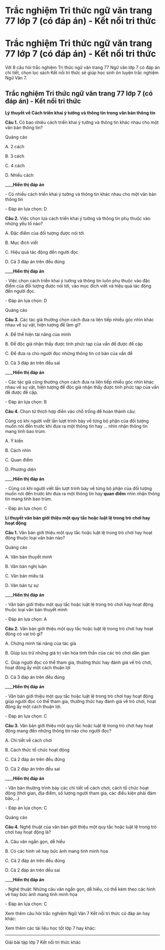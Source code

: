 # Trắc nghiệm Tri thức ngữ văn trang 77 lớp 7 (có đáp án) - Kết nối tri thức

# Trắc nghiệm Tri thức ngữ văn trang 77 lớp 7 (có đáp án) - Kết nối tri thức

Với 8 câu hỏi trắc nghiệm Tri thức ngữ văn trang 77 Ngữ văn lớp 7 có đáp án chi tiết, chọn lọc sách Kết nối tri thức sẽ giúp học sinh ôn luyện trắc nghiệm Ngữ Văn 7.

## Trắc nghiệm Tri thức ngữ văn trang 77 lớp 7 (có đáp án) - Kết nối tri thức

**Lý thuyết về Cách triển khai ý tưởng và thông tin trong văn bản thông tin**

**Câu 1.** Có bao nhiêu cách triển khai ý tưởng và thông tin khác nhau cho một văn bản thông tin?

Quảng cáo

A. 2 cách

B. 3 cách

C. 4 cách

D. Nhiều cách

____**Hiển thị đáp án**

\- Có nhiều cách triển khai ý tưởng và thông tin khác nhau cho một văn bản thông tin

\- Đáp án lựa chọn: D

**Câu 2.** Việc chọn lựa cách triển khai ý tưởng và thông tin phụ thuộc vào những yếu tố nào?

A. Đặc điểm của đối tượng được nói tới

B. Mục đích viết

C. Hiệu quả tác động đến người đọc

D. Cả 3 đáp án trên đều đúng

____**Hiển thị đáp án**

\- Việc chọn cách triển khai ý tưởng và thông tin luôn phụ thuộc vào đặc điểm của đối tượng được nói tới, vào mục đích viết và hiệu quả tác động đến người đọc. 

\- Đáp án lựa chọn: D

Quảng cáo

**Câu 3.** Các tác giả thường chọn cách đưa ra liên tiếp nhiều góc nhìn khác nhau về sự vật, hiện tượng để làm gì?

A. Để thể hiện tài năng của mình

B. Để độc giả nhận thấy được tính phức tạp của vấn đề được đề cập

C. Để đưa ra cho người đọc những thông tin cơ bản của vấn đề

D. Cả 3 đáp án trên đều sai

____**Hiển thị đáp án**

\- Các tác giả cũng thường chọn cách đưa ra liên tiếp nhiều góc nhìn khác nhau về sự vật, hiện tượng để độc giả nhận thấy được tính phức tạp của vấn đề được đề cập.

\- Đáp án lựa chọn: B

**Câu 4.** Chọn từ thích hợp điền vào chỗ trống để hoàn thành câu:

Cũng có khi người viết lần lượt trình bày về từng bộ phận của đối tượng muốn nói đến trước khi đưa ra một thông tin hay … nhìn nhận thông tin mang tính bao trùm. 

A. Ý kiến

B. Cách nhìn

C. Quan điểm

D. Phương diện

____**Hiển thị đáp án**

\- Cũng có khi người viết lần lượt trình bày về từng bộ phận của đối tượng muốn nói đến trước khi đưa ra một thông tin hay **quan điểm** nhìn nhận thông tin mang tính bao trùm. 

\- Đáp án lựa chọn: C

**Lí thuyết văn bản giới thiệu một quy tắc hoặc luật lệ trong trò chơi hay hoạt động**

**Câu 1.** Văn bản giới thiệu một quy tắc hoặc luật lệ trong trò chơi hay hoạt động thuộc loại văn bản nào?

Quảng cáo

A. Văn bản thuyết minh

B. Văn bản nghị luận

C. Văn bản miêu tả

D. Văn bản tự sự

____**Hiển thị đáp án**

\- Văn bản giới thiệu một quy tắc hoặc luật lệ trong trò chơi hay hoạt động thuộc loại văn bản thuyết minh

\- Đáp án lựa chọn: A

**Câu 2.** Văn bản giới thiệu một quy tắc hoặc luật lệ trong trò chơi hay hoạt động có vai trò gì?

A. Chứng minh tài năng của tác giả

B. Giúp lưu trữ những giá trị văn hóa tinh thần của các trò chơi dân gian

C. Giúp người đọc có thể tham gia, thưởng thức hay đánh giá về trò chơi, hoạt động ấy một cách thuận lợi

D. Cả 3 đáp án trên đều đúng

____**Hiển thị đáp án**

\- Văn bản giới thiệu một quy tắc hoặc luật lệ trong trò chơi hay hoạt động giúp người đọc có thể tham gia, thưởng thức hay đánh giá về trò chơi, hoạt động ấy một cách thuận lợi.

\- Đáp án lựa chọn: C

**Câu 3.** Văn bản giới thiệu một quy tắc hoặc luật lệ trong trò chơi hay hoạt động mang đến những thông tin nào cho người đọc?

A. Chi tiết về cách chơi

B. Cách thức tổ chức hoạt động

C. Cả 2 đáp án trên đều đúng

D. Cả 2 đáp án trên đều sai

____**Hiển thị đáp án**

\- Văn bản thường trình bày các chi tiết về cách chơi, cách tổ chức hoạt động (thời gian, địa điểm, số lượng người tham gia, các điều kiện phải đảm bảo,…)

\- Đáp án lựa chọn: C

Quảng cáo

**Câu 4.** Nghệ thuật của văn bản giới thiệu một quy tắc hoặc luật lệ trong trò chơi hay hoạt động là?

A. Câu văn ngắn gọn, dễ hiểu

B. Có các hình vẽ hay bức ảnh mang tính minh họa

C. Cả 2 đáp án trên đều đúng

D. Cả 2 đáp án trên đều sai

____**Hiển thị đáp án**

\- Nghệ thuật: Những câu văn ngắn gọn, dễ hiểu, có thể kèm theo các hình vẽ hay bức ảnh mang tính minh họa

\- Đáp án lựa chọn: C

Xem thêm câu hỏi trắc nghiệm Ngữ Văn 7 Kết nối tri thức có đáp án hay khác:

Xem thêm các tài liệu học tốt lớp 7 hay khác:

* * *

Giải bài tập lớp 7 Kết nối tri thức khác
